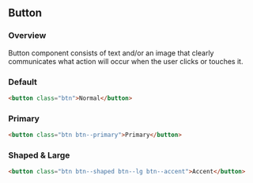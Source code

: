 ## Button

### Overview
Button component consists of text and/or an image that clearly communicates what action will occur when the user clicks or touches it.

### Default
```html
<button class="btn">Normal</button>
```

### Primary
```html
<button class="btn btn--primary">Primary</button>
```


### Shaped & Large
```html
<button class="btn btn--shaped btn--lg btn--accent">Accent</button>
```
